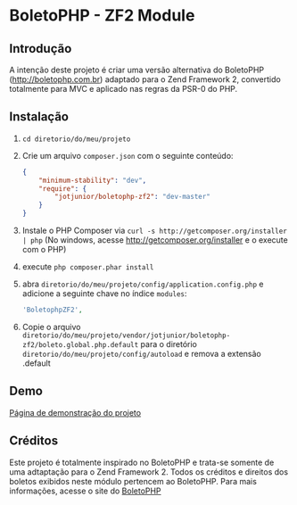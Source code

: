 BoletoPHP - ZF2 Module
=======================

Introdução
------------
A intenção deste projeto é criar uma versão alternativa do BoletoPHP (http://boletophp.com.br) adaptado
para o Zend Framework 2, convertido totalmente para MVC e aplicado nas regras da PSR-0 do PHP.

Instalação
----------
  1. `cd diretorio/do/meu/projeto`
  2. Crie um arquivo `composer.json` com o seguinte conteúdo:

     ```json
     {
         "minimum-stability": "dev",
         "require": {
             "jotjunior/boletophp-zf2": "dev-master"
         }
     }
     ```
  3. Instale o PHP Composer via `curl -s http://getcomposer.org/installer | php` (No windows, acesse
     http://getcomposer.org/installer e o execute com o PHP)
  4. execute `php composer.phar install`
  5. abra `diretorio/do/meu/projeto/config/application.config.php` e adicione a seguinte chave no índice `modules`: 

     ```php
     'BoletophpZF2',
     ```
  6. Copie o arquivo `diretorio/do/meu/projeto/vendor/jotjunior/boletophp-zf2/boleto.global.php.default` para o diretório `diretorio/do/meu/projeto/config/autoload` e remova a extensão .default

Demo
----
[Página de demonstração do projeto](http://phpboleto-zf2.jot.com.br/)

Créditos
--------
Este projeto é totalmente inspirado no BoletoPHP e trata-se somente de uma adtaptação para o Zend Framework 2. Todos os créditos e direitos dos boletos exibidos neste módulo pertencem ao BoletoPHP.
Para mais informações, acesse o site do [BoletoPHP](http://www.boletophp.com.br)